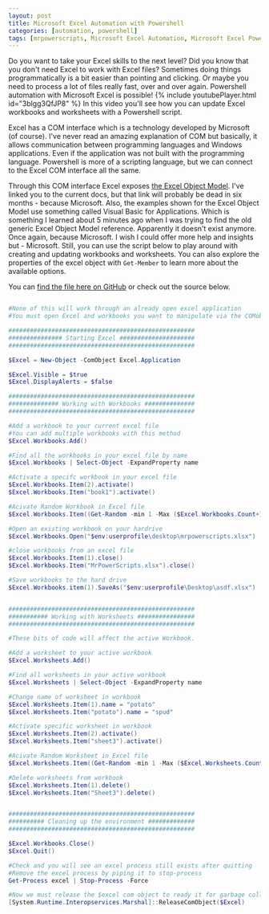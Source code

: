 ```yaml
---
layout: post
title: Microsoft Excel Automation with Powershell 
categories: [automation, powershell]
tags: [mrpowerscripts, Microsoft Excel Automation, Microsoft Excel Powershell Automation. Automation with Powershell, Powershell Excel workbooks and worksheets]
---
```


Do you want to take your Excel skills to the next level? Did you know that you don't need Excel to work with Excel files? Sometimes doing things programmatically is a bit easier than pointing and clicking. Or maybe you need to process a lot of files really fast, over and over again. Powershell automation with Microsoft Excel is possible! {% include youtubePlayer.html id="3blgg3QfJP8" %} In this video you'll see how you can update Excel workbooks and worksheets with a Powershell script.

Excel has a COM interface which is a technology developed by Microsoft  (of course). I've never read an amazing explanation of COM but basically, it allows communication between programming languages and Windows applications. Even if the application was not built with the programming language. Powershell is more of a scripting language, but we can connect to the Excel COM interface all the same.

Through this COM interface Excel exposes [the Excel Object Model](https://docs.microsoft.com/en-us/office/vba/api/overview/excel/object-model). I've linked you to the current docs, but that link will probably be dead in six months - because Microsoft. Also, the examples shown  for the Excel Object Model use something called Visual Basic for Applications. Which is something I learned about 5 minutes ago when I was trying to find the old generic Excel Object Model reference. Apparently it doesn't exist anymore. Once again, because Microsoft. I wish I could offer more help and insights but - Microsoft. Still, you can use the script below to play around with creating and updating workbooks and worksheets. You can also explore the properties of the excel object with `Get-Member` to learn more about the available options. 

You can [find the file here on GitHub](https://github.com/MrPowerScripts/PowerScripts/blob/16740162b415b9d91f9d4bbd930b2a6d33de1788/Excel/WorkbooksAndWorksheetsExcel.ps1) or check out the source below.

```powershell

#None of this will work through an already open excel application
#You must open Excel and workbooks you want to manipulate via the COMobject

####################################################
############### Starting Excel #####################
####################################################

$Excel = New-Object -ComObject Excel.Application

$Excel.Visible = $true
$Excel.DisplayAlerts = $false

####################################################
############## Working with Workbooks ##############
####################################################

#Add a workbook to your current excel file
#You can add multiple workbooks with this method
$Excel.Workbooks.Add()

#Find all the workbooks in your excel file by name
$Excel.Workbooks | Select-Object -ExpandProperty name

#Activate a specifc workbook in your excel file
$Excel.Workbooks.Item(2).activate()
$Excel.Workbooks.Item("book1").activate()

#Acivate Random Workbook in Excel file
$Excel.Workbooks.Item((Get-Random -min 1 -Max ($Excel.Workbooks.Count+1))).activate()

#Open an existing workbook on your hardrive
$Excel.Workbooks.Open("$env:userprofile\desktop\mrpowerscripts.xlsx")

#close workbooks from an excel file
$Excel.Workbooks.Item(1).close()
$Excel.Workbooks.Item("MrPowerScripts.xlsx").close()

#Save workbooks to the hard drive
$Excel.Workbooks.item(1).SaveAs("$env:userprofile\Desktop\asdf.xlsx")


####################################################
########### Working with Worksheets ################
####################################################

#These bits of code will affect the active Workbook.

#Add a worksheet to your active workbook
$Excel.Worksheets.Add()

#Find all worksheets in your active workbook
$Excel.Worksheets | Select-Object -ExpandProperty name

#Change name of worksheet in workbook
$Excel.Worksheets.Item(1).name = "potato"
$Excel.Worksheets.Item("potato").name = "spud"

#Activate specific worksheet in workbook
$Excel.Worksheets.Item(2).activate()
$Excel.Worksheets.Item("sheet3").activate()

#Acivate Random Worksheet in Excel file
$Excel.Worksheets.Item((Get-Random -min 1 -Max ($Excel.Worksheets.Count+1))).activate()

#Delete worksheets from workbook
$Excel.Worksheets.Item(1).delete()
$Excel.Worksheets.Item("Sheet3").delete()


####################################################
########## Cleaning up the environment #############
####################################################

$Excel.Workbooks.Close()
$Excel.Quit()

#Check and you will see an excel process still exists after quitting
#Remove the excel process by piping it to stop-process
Get-Process excel | Stop-Process -Force

#Now we must release the $excel com object to ready it for garbage collection
[System.Runtime.Interopservices.Marshal]::ReleaseComObject($Excel)
```